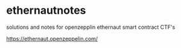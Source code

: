 # ethernautnotes

solutions and notes for openzepplin ethernaut smart contract CTF's

https://ethernaut.openzeppelin.com/

